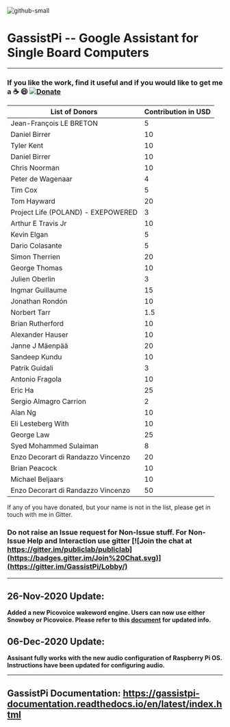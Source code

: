 ![github-small](https://user-images.githubusercontent.com/18142081/100752126-32b76b80-340e-11eb-9cf1-2c7355cd4523.png)

# GassistPi -- Google Assistant for Single Board Computers    
*******************************************************************************************************************************
### **If you like the work, find it useful and if you would like to get me a :coffee: :smile:** [![Donate](https://img.shields.io/badge/Donate-PayPal-green.svg)](https://www.paypal.com/cgi-bin/webscr?cmd=_s-xclick&hosted_button_id=7GH3YDCHZ36QN)

| List of Donors  | Contribution in USD |
| ------------- | --------------------- |
|Jean-François LE BRETON |	5           |
Daniel Birrer	 | 10|
Tyler Kent	| 10|
Daniel Birrer	| 10|
Chris Noorman	| 10|
Peter de Wagenaar	| 4|
Tim Cox	| 5|
Tom Hayward	| 20|
Project Life (POLAND) - EXEPOWERED	| 3|
Arthur E Travis Jr	| 10|
Kevin Elgan	| 5|
Dario Colasante	| 5|
Simon Therrien	| 20|
George Thomas	| 10|
Julien Oberlin	| 3|
Ingmar Guillaume	| 15|
Jonathan Rondón	| 10|
Norbert Tarr	| 1.5|
Brian Rutherford	| 10|
Alexander Hauser	| 10|
Janne J Mäenpää	| 20|
Sandeep Kundu	| 10|
Patrik Guidali	| 3|
Antonio Fragola	| 10|
Eric Ha	| 25|
Sergio Almagro Carrion	| 2|
Alan Ng	| 10|
Eli Lesteberg With	| 10|
George Law	| 25|
Syed Mohammed Sulaiman | 8|
Enzo Decorart di Randazzo Vincenzo 	| 20|    
Brian Peacock                       | 10|     
Michael Beljaars                    | 10|       
Enzo Decorart di Randazzo Vincenzo 	| 50|  

If any of you have donated, but your name is not in the list, please get in touch with me in Gitter.   


### Do not raise an Issue request for Non-Issue stuff. For Non-Issue Help and Interaction use gitter [![Join the chat at https://gitter.im/publiclab/publiclab](https://badges.gitter.im/Join%20Chat.svg)](https://gitter.im/GassistPi/Lobby/)  

*******************************************************************************************************************************

## 26-Nov-2020 Update:
**Added a new Picovoice wakeword engine. Users can now use either Snowboy or Picovoice. Please refer to this [document](https://gassistpi-documentation.readthedocs.io/en/latest/customization.html#custom-wakeword-activation) for updated info.**   

## 06-Dec-2020 Update:    
**Assisant fully works with the new audio configuration of Raspberry Pi OS.  Instructions have been updated for configuring audio.**                   

*******************************************************************************************************************************

## GassistPi Documentation: https://gassistpi-documentation.readthedocs.io/en/latest/index.html
